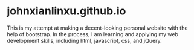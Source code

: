 johnxianlinxu.github.io
=======================

This is my attempt at making a decent-looking personal website with the help of bootstrap. In the process, I am learning and applying my web development skills, including html, javascript, css, and jQuery.
